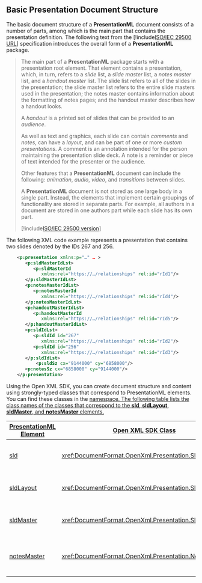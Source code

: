 ## Basic Presentation Document Structure 

The basic document structure of a **PresentationML** document consists of a number of
parts, among which is the main part that contains the presentation
definition. The following text from the [!include[ISO/IEC 29500 URL](../iso-iec-29500-link.md)] specification
introduces the overall form of a **PresentationML** package.

> The main part of a **PresentationML** package
> starts with a presentation root element. That element contains a
> presentation, which, in turn, refers to a *slide* list, a *slide master* list, a *notes
> master* list, and a *handout master* list. The slide list refers to
> all of the slides in the presentation; the slide master list refers to
> the entire slide masters used in the presentation; the notes master
> contains information about the formatting of notes pages; and the
> handout master describes how a handout looks.
> 
> A *handout* is a printed set of slides that can be provided to an
> *audience*.
> 
> As well as text and graphics, each slide can contain *comments* and
> *notes*, can have a *layout*, and can be part of one or more *custom
> presentations*. A comment is an annotation intended for the person
> maintaining the presentation slide deck. A note is a reminder or piece
> of text intended for the presenter or the audience.
> 
> Other features that a **PresentationML**
> document can include the following: *animation*, *audio*, *video*, and
> *transitions* between slides.
> 
> A **PresentationML** document is not stored
> as one large body in a single part. Instead, the elements that
> implement certain groupings of functionality are stored in separate
> parts. For example, all authors in a document are stored in one
> authors part while each slide has its own part.
> 
> [!include[ISO/IEC 29500 version](../iso-iec-29500-version.md)]

The following XML code example represents a presentation that contains
two slides denoted by the IDs 267 and 256.

```xml
    <p:presentation xmlns:p="…" … > 
       <p:sldMasterIdLst>
          <p:sldMasterId
             xmlns:rel="https://…/relationships" rel:id="rId1"/>
       </p:sldMasterIdLst>
       <p:notesMasterIdLst>
          <p:notesMasterId
             xmlns:rel="https://…/relationships" rel:id="rId4"/>
       </p:notesMasterIdLst>
       <p:handoutMasterIdLst>
          <p:handoutMasterId
             xmlns:rel="https://…/relationships" rel:id="rId5"/>
       </p:handoutMasterIdLst>
       <p:sldIdLst>
          <p:sldId id="267"
             xmlns:rel="https://…/relationships" rel:id="rId2"/>
          <p:sldId id="256"
             xmlns:rel="https://…/relationships" rel:id="rId3"/>
       </p:sldIdLst>
           <p:sldSz cx="9144000" cy="6858000"/>
       <p:notesSz cx="6858000" cy="9144000"/>
    </p:presentation>
```

Using the Open XML SDK, you can create document structure and
content using strongly-typed classes that correspond to PresentationML
elements. You can find these classes in the <a href="xref:DocumentFormat.OpenXml.Presentation?displayName=fullName" />
namespace. The following table lists the class names of the classes that
correspond to the **sld**, **sldLayout**, **sldMaster**, and **notesMaster** elements.

| PresentationML Element | Open XML SDK Class | Description |
|---|---|---|
| sld | <xref:DocumentFormat.OpenXml.Presentation.Slide> | Presentation Slide. It is the root element of SlidePart. |
| sldLayout | <xref:DocumentFormat.OpenXml.Presentation.SlideLayout> | Slide Layout. It is the root element of SlideLayoutPart. |
| sldMaster | <xref:DocumentFormat.OpenXml.Presentation.SlideMaster> | Slide Master. It is the root element of SlideMasterPart. |
| notesMaster | <xref:DocumentFormat.OpenXml.Presentation.NotesMaster> | Notes Master (or handoutMaster). It is the root element of NotesMasterPart. |
